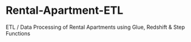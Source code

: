# Rental-Apartment-ETL
ETL / Data Processing of Rental Apartments using Glue, Redshift &amp; Step Functions
